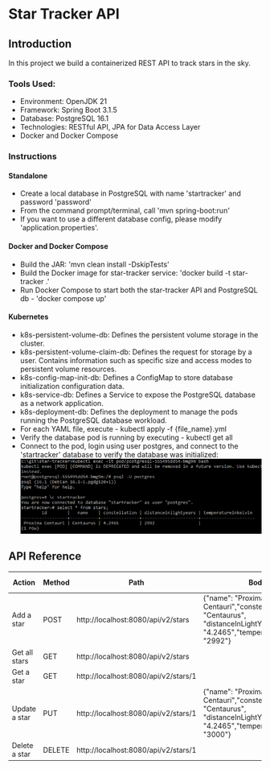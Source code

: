 # Star Tracker API

## Introduction
In this project we build a containerized REST API to track stars in the sky.

### Tools Used:
* Environment: OpenJDK 21
* Framework: Spring Boot 3.1.5
* Database: PostgreSQL 16.1
* Technologies: RESTful API, JPA for Data Access Layer
* Docker and Docker Compose

### Instructions

#### Standalone
* Create a local database in PostgreSQL with name 'startracker' and password 'password'
* From the command prompt/terminal, call 'mvn spring-boot:run'
* If you want to use a different database config, please modify 'application.properties'.

#### Docker and Docker Compose
* Build the JAR: 'mvn clean install -DskipTests'
* Build the Docker image for star-tracker service: 'docker build -t star-tracker .'
* Run Docker Compose to start both the star-tracker API and PostgreSQL db - 'docker compose up'

#### Kubernetes
* k8s-persistent-volume-db: Defines the persistent volume storage in the cluster.
* k8s-persistent-volume-claim-db: Defines the request for storage by a user. Contains information such as specific size and access modes to persistent volume resources.
* k8s-config-map-init-db: Defines a ConfigMap to store database initialization configuration data.
* k8s-service-db: Defines a Service to expose the PostgreSQL database as a network application.
* k8s-deployment-db: Defines the deployment to manage the pods running the PostgreSQL database workload.
* For each YAML file, execute - kubectl apply -f {file_name}.yml
* Verify the database pod is running by executing - kubectl get all
* Connect to the pod, login using user postgres, and connect to the 'startracker' database to verify the database was initialized:
  ![alt text](https://github.com/aemtenan/star-tracker/blob/main/src/main/resources/static/k8s-db.png?raw=true)

## API Reference

| Action        | Method | Path                                 | Body                                                                                                                      | HTTP response |
|---------------|--------|--------------------------------------|---------------------------------------------------------------------------------------------------------------------------|---------------|
| Add a star    | POST   | http://localhost:8080/api/v2/stars   | {"name": "Proxima Centauri","constellation": "Centaurus", "distanceInLightYears": "4.2465","temperatureInKelvin": "2992"} | 201           |
| Get all stars | GET    | http://localhost:8080/api/v2/stars   |                                                                                                                           | 200           |
| Get a star    | GET    | http://localhost:8080/api/v2/stars/1 |                                                                                                                           | 200           |
| Update a star | PUT    | http://localhost:8080/api/v2/stars/1 | {"name": "Proxima Centauri","constellation": "Centaurus", "distanceInLightYears": "4.2465","temperatureInKelvin": "3000"} | 200           |
| Delete a star | DELETE | http://localhost:8080/api/v2/stars/1 |                                                                                                                           | 204           |

